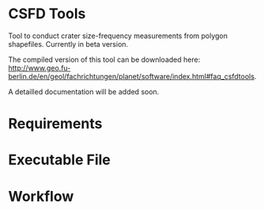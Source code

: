 # CSFD Tools
Tool to conduct crater size-frequency measurements from polygon shapefiles.
Currently in beta version.

The compiled version of this tool can be downloaded here:  
http://www.geo.fu-berlin.de/en/geol/fachrichtungen/planet/software/index.html#faq_csfdtools.

A detailled documentation will be added soon.

# Requirements


# Executable File


# Workflow


